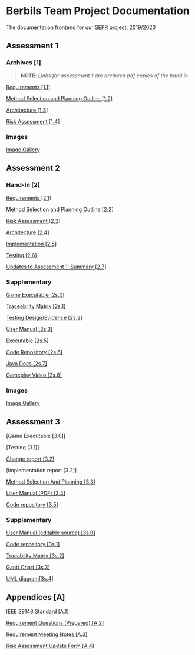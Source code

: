 # Berbils Team Project Documentation
The documentation frontend for our SEPR project, 2019/2020

## Assessment 1

### Archives [1]

> **NOTE**: *Links for assessment 1 are archived pdf copies of the hand in*

[Requirements [1.1]](Req1.pdf)

[Method Selection and Planning Outline [1.2]](https://github.com/fpd500/sepr3/blob/master/Plan1.pdf)

[Architecture [1.3]](https://github.com/fpd500/sepr3/blob/master/Arch1.pdf)

[Risk Assessment [1.4]](https://github.com/fpd500/sepr3/blob/master/Risk1.pdf)

### Images

[Image Gallery](Gallery.md)

## Assessment 2

### Hand-In [2]

[Requirements [2.1]](https://docs.google.com/document/d/17JfTq91l-9dCZaVaFxJoGubLILUlw9EhaqEPPKj_GCs/edit?usp=sharing)

[Method Selection and Planning Outline [2.2]](https://docs.google.com/document/d/1dwewwjUQkECWFBtsb6lFr8TWFSzdwsB1BmPWf_Brehw/edit?usp=sharing)

[Risk Assessment [2.3]](https://docs.google.com/document/d/1XxB0ynHKi2ZAGpRPNSpWqKPyd9UQXrqsGcAdovg_AYk/edit?usp=sharing)

[Architecture [2.4]](https://docs.google.com/document/d/17pU1x0DD34lsgjRjt37OeiBD2nQfTLqlitaAS8W_Smk/edit?usp=sharing)

[Implementation [2.5]](https://docs.google.com/document/d/1Q3L1_HbhJCZ-UGAmRamI0bkDNyfXKLhxXQoO6BJtKIw/edit?usp=sharing)

[Testing [2.6]](https://docs.google.com/document/d/1tPLJ-EWeDOE6ude7JlbaPOVxBOhTlZRpfZanFT1V-R8/edit?usp=sharing)

[Updates to Assessment 1: Summary [2.7]](https://docs.google.com/document/d/1dSMNthgV26EyRlcCeONvhuqOBXVjZgA4DaS1DHoBjt0/edit?usp=sharing)

### Supplementary

[Game Executable [2s.0]](desktop-1.0.jar)

[Traceability Matrix [2s.1]](https://docs.google.com/spreadsheets/d/1x0CG9MiFtrh2Vxmv7KBtYZwpXpDp49aunIc_EKc0hq0/edit?usp=sharing)

[Testing Design/Evidence [2s.2]](https://docs.google.com/document/d/1r1rafJILcJe_3tJiGrFYW8jeuJDwc1FPEGblsqmtd3M/edit?usp=sharing)

[User Manual [2s.3]](https://docs.google.com/document/d/1CVhWFX8c_daLan4HWWiN7ordHZJuIHRjxXz7MzsgwB0/edit?usp=sharing)

[Executable [2s.5]](https://github.com/SEPR16/SEPR16.github.io/raw/master/desktop-1.0.jar)

[Code Repository [2s.6]](https://dev.azure.com/sepr16/_git/Game?path=%2F&version=GBmaster&_a=contents)

[Java Docs [2s.7]](https://sepr16.github.io/Assessment2/JavaDocs/)

[Gameplay Video [2s.8]](https://www.youtube.com/watch?v=bom6txFNvcM&feature=youtu.be)

### Images

[Image Gallery](https://github.com/fpd500/sepr3/blob/master/Gallery2.md)

## Assessment 3

[Game Executable [3.0]]

[Testing [3.1]]

[Change report [3.2]](https://github.com/fpd500/YorkFireMarshalls---SEPR/blob/master/Change3.pdf)

[Implementation report [3.2]]

[Method Selection And Planning [3.3]](https://github.com/fpd500/YorkFireMarshalls---SEPR/blob/master/Method%20Selection%20and%20Planning.pdf)

[User Manual (PDF) [3.4]](https://github.com/fpd500/YorkFireMarshalls---SEPR/blob/master/Updated%20user%20Manual.pdf)

[Code repository [3.5]](https://github.com/spw520/YFMAss3)

### Supplementary

[User Manual (editable source) [3s.0]](https://github.com/fpd500/YorkFireMarshalls---SEPR/blob/master/Updated%20user%20Manual%20(1).docx)

[Code repository [3s.1]](https://github.com/spw520/YFMAss3)

[Tracability Matrix [3s.2]](https://github.com/fpd500/YorkFireMarshalls---SEPR/blob/master/Tracability%20Matrix%20-%20Sheet1.pdf)

[Gantt Chart [3s.3]](Gantt%20chart.png)

[UML diagram[3s.4]](https://github.com/fpd500/YorkFireMarshalls---SEPR/blob/master/uml.png)

## Appendices [A]

[IEEE 29148 Standard [A.1]](https://drive.google.com/a/york.ac.uk/file/d/16D3j55bur3vuNJafH8qle9jKWbT4A6v8/view?usp=sharing)

[Requirement Questions (Prepared) [A.2]](https://docs.google.com/document/d/1chuwoX8gyhHySJ4lMOAMNRa089EgwSF5c4PZLpy9t90/edit?usp=sharing)

[Requirement Meeting Notes [A.3]](https://docs.google.com/document/d/1GPiO9DPhDPSmFrTBdXBHQt6nCORbOsLNHpI2GMyNPZI/edit?usp=sharing)

[Risk Assessment Update Form [A.4]](https://docs.google.com/document/d/1x3hdrbIMIteII4GW1W3RP9bCzBNAFy9s1ZcLrp7yxBE/edit?usp=sharing)
